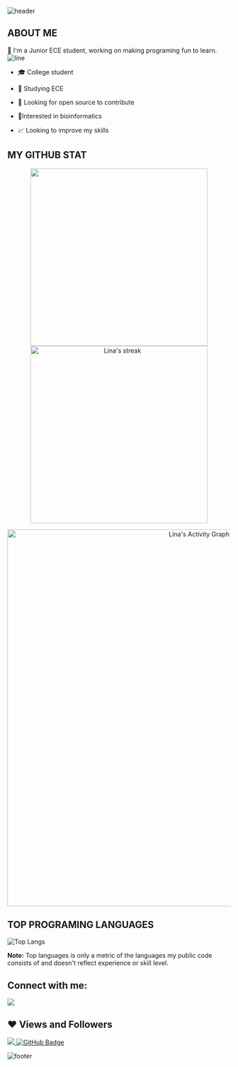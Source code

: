![header](https://capsule-render.vercel.app/api?type=wave&color=gradient&height=300&section=header&text=Hi%20there%20👋%20I'm%20Lina&fontSize=70) 

## ABOUT ME

:raising_hand: I'm a Junior ECE student, working on making programing fun to learn.
![line](https://capsule-render.vercel.app/api?type=rect&color=gradient&height=1)
- 🎓 College student

- 🌱 Studying ECE
 
- 🤔 Looking for open source to contribute

- 🧪Interested in bioinformatics

- 📈 Looking to improve my skills


## MY GITHUB STAT
<p align="center">
<img src="https://github-readme-stats.vercel.app/api?username=Lina2290&&show_icons=true&count_private=true&theme=dracula" width=400/> <img alt="Lina's streak" src="https://github-readme-streak-stats.herokuapp.com/?user=Lina&theme=dracula" width=400/>

</p>

<p align="center">
<a href="https://github.com/Lina2290/github-readme-activity-graph"><img alt="Lina's Activity Graph" src="https://activity-graph.herokuapp.com/graph?username=AichaSidiya&theme=dracula" width=850/></a>
</p>


## TOP PROGRAMING LANGUAGES

![Top Langs](https://github-readme-stats.vercel.app/api/top-langs/?username=Lina2290&theme=dracula)

<b>Note:</b> Top languages is only a metric of the languages my public code consists of and doesn't reflect experience or skill level.


## Connect with me:

<a href = "https://www.linkedin.com/in/aicha-sidiya-122009221/"><img src="https://img.icons8.com/fluent/48/000000/linkedin.png"/></a>


## ❤ Views and Followers
<a href="https://github.com/Meghna-DAS/github-profile-views-counter">
    <img src="https://komarev.com/ghpvc/?username=Lina2290">
</a>
<a href="https://github.com/Lina2290?tab=followers"><img src="https://img.shields.io/github/followers/Lina2290?label=Followers&style=social" alt="GitHub Badge"></a>

![footer](https://capsule-render.vercel.app/api?type=wave&color=gradient&height=150&section=footer)

